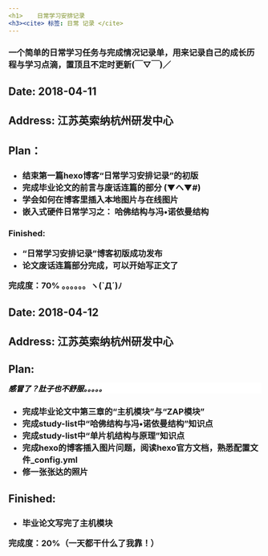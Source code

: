 ```yaml
---
<h1>    日常学习安排记录
<h3><cite> 标签: 日常 记录 </cite>    
--- 
```


<h3>一个简单的日常学习任务与完成情况记录单，用来记录自己的成长历程与学习点滴，置顶且不定时更新(￣▽￣)／ 
<!--more-->


<h2>  Date: 2018-04-11
<h2>  Address: 江苏英索纳杭州研发中心
<h2>  Plan： 

<h3> 
<ul><li>结束第一篇hexo博客“日常学习安排记录”的初版</li>
<li>完成毕业论文的前言与废话连篇的部分 (▼ヘ▼#)</li>
<li>学会如何在博客里插入本地图片与在线图片</li>
<li>嵌入式硬件日常学习之： 哈佛结构与冯•诺依曼结构</li>
</ul>
</h2>

<h3>    Finished:   
<ul>
<li>“日常学习安排记录”博客初版成功发布</li> 
<li>论文废话连篇部分完成，可以开始写正文了</li>
</ul>   
完成度：70%  。。。。。。ヽ(`Д´)ﾉ  



<h2>    Date: 2018-04-12
<h2>    Address: 江苏英索纳杭州研发中心
<h2>    Plan:   
    
<div style="color:black;background-color:white";><p style="font-size:15px"><cite>感冒了？肚子也不舒服。。。。。</cite></div>
<h3>
<ul>    
<li>完成毕业论文中第三章的“主机模块”与“ZAP模块”</li>  
<li>完成study-list中“哈佛结构与冯•诺依曼结构”知识点</li> 
<li>完成study-list中“单片机结构与原理”知识点</li>
<li>完成hexo的博客插入图片问题，阅读hexo官方文档，熟悉配置文件_config.yml</li>    
<li>修一张张达的照片</li></ul>  




<h2>   Finished: 
<h3>   
<ul><li>毕业论文写完了主机模块</li>
</ul>   
完成度：20%（一天都干什么了我靠！）



